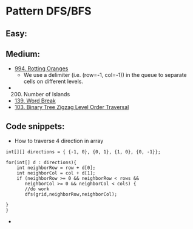 # Pattern DFS/BFS

## Easy:

## Medium:

* [994. Rotting Oranges](https://leetcode.com/problems/rotting-oranges/)
  * We use a delimiter \(i.e. \(row=-1, col=-1\)\) in the queue to separate cells on different levels.
* 200. Number of Islands
* [139. Word Break](https://leetcode.com/problems/word-break/)
* [103. Binary Tree Zigzag Level Order Traversal](https://leetcode.com/problems/binary-tree-zigzag-level-order-traversal/)

## Code snippets:

* How to traverse 4 direction in array

```text
int[][] directions = { {-1, 0}, {0, 1}, {1, 0}, {0, -1}};
        
for(int[] d : directions){
    int neighborRow = row + d[0];
    int neighborCol = col + d[1];
    if (neighborRow >= 0 && neighborRow < rows && 
       neighborCol >= 0 && neighborCol < cols) {
       //do work
       dfs(grid,neighborRow,neighborCol);

}       
}
```



* 
